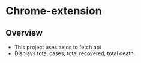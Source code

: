# Chrome-extension

## Overview
* This project uses axios to fetch api 
*  Displays total cases, total recovered, total death.
